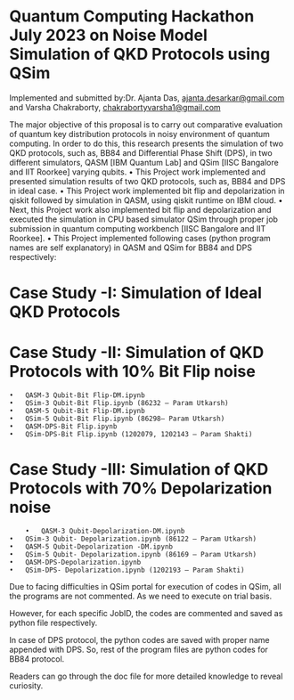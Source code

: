 # Quantum Computing Hackathon July 2023 on Noise Model Simulation of QKD Protocols using QSim
Implemented and submitted by:Dr. Ajanta Das, ajanta.desarkar@gmail.com and Varsha Chakraborty, chakrabortyvarsha1@gmail.com

The major objective of this proposal is to carry out comparative evaluation of quantum key distribution protocols in noisy environment of quantum computing. In order to do this, this research presents the simulation of two QKD protocols, such as, BB84 and Differential Phase Shift (DPS), in two different simulators, QASM [IBM Quantum Lab] and QSim [IISC Bangalore and IIT Roorkee] varying qubits.
	•	This Project work implemented and presented simulation results of two QKD protocols, such as, BB84 and DPS in ideal case. 
	•	This Project work implemented bit flip and depolarization in qiskit followed by simulation in QASM, using qiskit runtime on IBM cloud.
	•	Next, this Project work also implemented bit flip and depolarization and executed the simulation in CPU based simulator QSim through proper job submission in quantum computing workbench [IISC Bangalore and IIT Roorkee].
	•	This Project implemented following cases (python program names are self explanatory) in QASM and QSim for BB84 and DPS respectively:
 
 # Case Study -I: Simulation of Ideal QKD Protocols 
 
 # Case Study -II: Simulation of QKD Protocols with 10% Bit Flip noise
	
 
 	•	QASM-3 Qubit-Bit Flip-DM.ipynb
	•	QSim-3 Qubit-Bit Flip.ipynb (86232 – Param Utkarsh)
	•	QASM-5 Qubit-Bit Flip-DM.ipynb
	•	QSim-5 Qubit-Bit Flip.ipynb (86298– Param Utkarsh)
	•	QASM-DPS-Bit Flip.ipynb
	•	QSim-DPS-Bit Flip.ipynb (1202079, 1202143 – Param Shakti)

 # Case Study -III: Simulation of QKD Protocols with 70% Depolarization noise 
	
  
        •	QASM-3 Qubit-Depolarization-DM.ipynb 
	•	QSim-3 Qubit- Depolarization.ipynb (86122 – Param Utkarsh)
	•	QASM-5 Qubit-Depolarization -DM.ipynb 
	•	QSim-5 Qubit- Depolarization.ipynb (86169 – Param Utkarsh)
	•	QASM-DPS-Depolarization.ipynb
	•	QSim-DPS- Depolarization.ipynb (1202193 – Param Shakti)

Due to facing difficulties in QSim portal for execution of codes in QSim, all the programs are not commented. As we need to execute on trial basis. 

However, for each specific JobID, the codes are commented and saved as python file respectively.

In case of DPS protocol, the python codes are saved with proper name appended with DPS. So, rest of the program files are python codes for BB84 protocol. 

Readers can go through the doc file for more detailed knowledge to reveal curiosity.

 
 
	
 	



 

